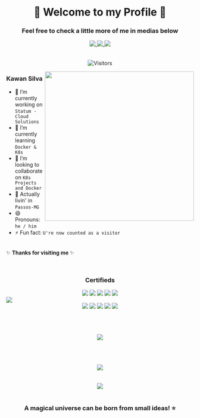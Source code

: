 <h1 align="center"> 🚀 Welcome to my Profile 🚀 </h1>

<h3 align="center"> Feel free to check a little more of me in medias below </h3>



<div align="center" style="display: inline_block">

<a href="https://github.com/ksilva-kwn" target="_blank">
  <img align="center" src=https://img.shields.io/badge/github-%2324292e.svg?&style=for-the-badge&logo=github&logoColor=white style="margin-bottom: 5px;" /> 
</a>
<a href="https://www.linkedin.com/in/kawansilva29/" target="_blank">
  <img align="center" src=https://img.shields.io/badge/linkedin-%231E77B5.svg?&style=for-the-badge&logo=linkedin&logoColor=white style="margin-bottom: 5px;" /> 
</a>
<a href = "mailto:kwnsilva@hotmail.com">
  <img align="center" src="https://img.shields.io/badge/Gmail-D14836?style=for-the-badge&logo=gmail&logoColor=white" target="_blank" style="margin-bottom: 5px;" target="_blank">
</a>
  
  <div align="center"> <br>

![Visitors](https://api.visitorbadge.io/api/visitors?path=https%3A%2F%2Fgithub.com%2Fksilva-kwn&label=Visitors&countColor=%23263759)
</div>

</div>

<img src="https://raw.githubusercontent.com/MicaelliMedeiros/micaellimedeiros/master/image/computer-illustration.png" min-width="400px" max-width="400px" width="400px" align="right">

### Kawan Silva

<p align="left">

- 🔭 I’m currently working on `Statum - Cloud Solutions` <br> 
- 🌱 I’m currently learning `Docker & K8s` <br> 
- 👯 I’m looking to collaborate on `K8s Projects and Docker` <br> 
- 📍 Actually livin' in `Passos-MG` <br>
- 😄 Pronouns: `he / him` <br>
- ⚡ Fun fact: `U're now counted as a visitor` <br> <br>


✨ **Thanks for visiting me** ✨

<div align="center">
  
<br>
   
### Certifieds
   
<!--START_SECTION:badges-->
<img src="https://images.credly.com/size/150x150/images/898f4052-5dc8-41be-988d-471009a6fc69/OCID25CP_cached_image_20250916-32-rubj32.png"/>
<img src="https://images.credly.com/size/150x150/images/898f4052-5dc8-41be-988d-471009a6fc69/OCID25CP_cached_image_20250916-32-rubj32.png"/>
<img src="https://images.credly.com/size/150x150/images/1753abbc-4e44-4864-87cd-81016f1a7dc0/OCI25CAA_cached_image_20250729-33-pzec2y.png"/>
<img src="https://images.credly.com/size/150x150/images/7452b16e-d6cd-4b1c-86da-c15817e2a102/OCI25FNDCFAV1_cached_image_20250430-28-nj72i0.png"/>
<img src="https://images.credly.com/size/150x150/images/be8fcaeb-c769-4858-b567-ffaaa73ce8cf/image.png"/>
<!--END_SECTION:badges--> 

</div>


<img align="center" src="https://user-images.githubusercontent.com/73097560/115834477-dbab4500-a447-11eb-908a-139a6edaec5c.gif">
<div align="center">    

<img src="https://github-profile-summary-cards.vercel.app/api/cards/profile-details?username=ksilva-kwn&theme=tokyonight">
<img src="https://github-profile-summary-cards.vercel.app/api/cards/repos-per-language?username=ksilva-kwn&theme=tokyonight">
<img src="https://github-profile-summary-cards.vercel.app/api/cards/most-commit-language?username=ksilva-kwn&theme=tokyonight">
<img src="https://github-profile-summary-cards.vercel.app/api/cards/stats?username=ksilva-kwn&theme=tokyonight">
<img src="https://github-profile-summary-cards.vercel.app/api/cards/productive-time?username=ksilva-kwn&theme=tokyonight">


</div>

<br>
<br>
<br>

<p align="center">
  <a href="https://github.com/ksilva-kwn">
    <img
      align="center"
      src="https://github-profile-trophy.vercel.app/?username=ksilva-kwn&theme=tokyonight&no-frame=true&row=1&&margin-w=20&no-bg=true"
    />
  </a>
  </a>
</p>

<div align="center" style="display: inline_block" >

<br>
<br>
<br>
  
 <img src="https://skillicons.dev/icons?i=windows,linux,bash,git,azure,docker,k8s,terraform,github,vim,vscode" />

 <br>
 <br>
 <br>

<img src="https://user-images.githubusercontent.com/73097560/115834477-dbab4500-a447-11eb-908a-139a6edaec5c.gif">

<br>
                                                                                                                
 <div align="center" valign="top"><br>

 ### A magical universe can be born from small ideas! ⭐️ <br> <br>
  
</div><br>                                                                                                                                             

</div>                                        
